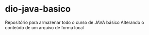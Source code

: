 # dio-java-basico
Repositório para armazenar todo o curso de JAVA básico
Alterando o conteúdo de um arquivo de forma local
